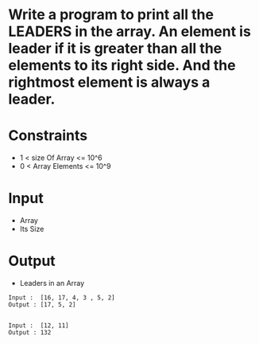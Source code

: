 # Write a program to print all the LEADERS in the array. An element is leader if it is greater than all the elements to its right side. And the rightmost element is always a leader. 

# Constraints
-  1 < size Of Array <= 10^6
-  0 < Array Elements <= 10^9

# Input
- Array
- Its Size

# Output
- Leaders in an Array

```
Input :  [16, 17, 4, 3 , 5, 2]
Output : [17, 5, 2]


Input :  [12, 11]
Output : 132
```

